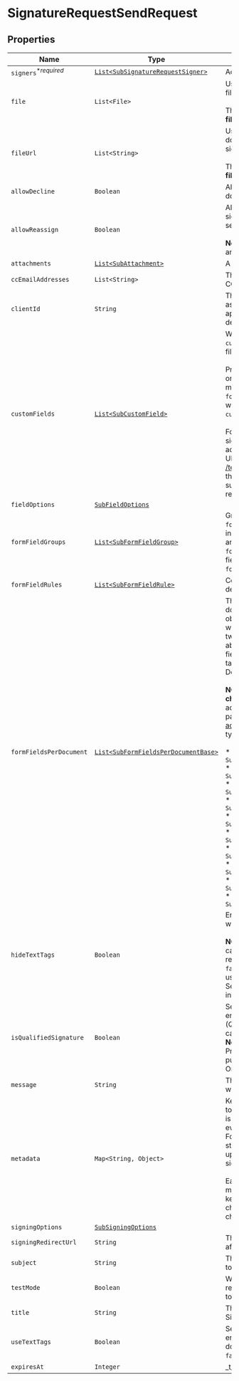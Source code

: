 

# SignatureRequestSendRequest



## Properties

Name | Type | Description | Notes
------------ | ------------- | ------------- | -------------
| `signers`<sup>*_required_</sup> | [```List<SubSignatureRequestSigner>```](SubSignatureRequestSigner.md) |  Add Signers to your Signature Request.  |  |
| `file` | ```List<File>``` |  Use `file[]` to indicate the uploaded file(s) to send for signature.<br><br>This endpoint requires either **file** or **file_url[]**, but not both.  |  |
| `fileUrl` | ```List<String>``` |  Use `file_url[]` to have Dropbox Sign download the file(s) to send for signature.<br><br>This endpoint requires either **file** or **file_url[]**, but not both.  |  |
| `allowDecline` | ```Boolean``` |  Allows signers to decline to sign a document if `true`. Defaults to `false`.  |  |
| `allowReassign` | ```Boolean``` |  Allows signers to reassign their signature requests to other signers if set to `true`. Defaults to `false`.<br><br>**Note**: Only available for Premium plan and higher.  |  |
| `attachments` | [```List<SubAttachment>```](SubAttachment.md) |  A list describing the attachments  |  |
| `ccEmailAddresses` | ```List<String>``` |  The email addresses that should be CCed.  |  |
| `clientId` | ```String``` |  The client id of the API App you want to associate with this request. Used to apply the branding and callback url defined for the app.  |  |
| `customFields` | [```List<SubCustomField>```](SubCustomField.md) |  When used together with merge fields, `custom_fields` allows users to add pre-filled data to their signature requests.<br><br>Pre-filled data can be used with &quot;send-once&quot; signature requests by adding merge fields with `form_fields_per_document` or [Text Tags](https://app.hellosign.com/api/textTagsWalkthrough#TextTagIntro) while passing values back with `custom_fields` together in one API call.<br><br>For using pre-filled on repeatable signature requests, merge fields are added to templates in the Dropbox Sign UI or by calling [/template/create_embedded_draft](/api/reference/operation/templateCreateEmbeddedDraft) and then passing `custom_fields` on subsequent signature requests referencing that template.  |  |
| `fieldOptions` | [```SubFieldOptions```](SubFieldOptions.md) |    |  |
| `formFieldGroups` | [```List<SubFormFieldGroup>```](SubFormFieldGroup.md) |  Group information for fields defined in `form_fields_per_document`. String-indexed JSON array with `group_label` and `requirement` keys. `form_fields_per_document` must contain fields referencing a group defined in `form_field_groups`.  |  |
| `formFieldRules` | [```List<SubFormFieldRule>```](SubFormFieldRule.md) |  Conditional Logic rules for fields defined in `form_fields_per_document`.  |  |
| `formFieldsPerDocument` | [```List<SubFormFieldsPerDocumentBase>```](SubFormFieldsPerDocumentBase.md) |  The fields that should appear on the document, expressed as an array of objects. (We&#39;re currently fixing a bug where this property only accepts a two-dimensional array. You can read about it here: &lt;a href&#x3D;&quot;/docs/placing-fields/form-fields-per-document&quot; target&#x3D;&quot;_blank&quot;&gt;Using Form Fields per Document&lt;/a&gt;.)<br><br>**NOTE**: Fields like **text**, **dropdown**, **checkbox**, **radio**, and **hyperlink** have additional required and optional parameters. Check out the list of [additional parameters](/api/reference/constants/#form-fields-per-document) for these field types.<br><br>* Text Field use `SubFormFieldsPerDocumentText`<br>* Dropdown Field use `SubFormFieldsPerDocumentDropdown`<br>* Hyperlink Field use `SubFormFieldsPerDocumentHyperlink`<br>* Checkbox Field use `SubFormFieldsPerDocumentCheckbox`<br>* Radio Field use `SubFormFieldsPerDocumentRadio`<br>* Signature Field use `SubFormFieldsPerDocumentSignature`<br>* Date Signed Field use `SubFormFieldsPerDocumentDateSigned`<br>* Initials Field use `SubFormFieldsPerDocumentInitials`<br>* Text Merge Field use `SubFormFieldsPerDocumentTextMerge`<br>* Checkbox Merge Field use `SubFormFieldsPerDocumentCheckboxMerge`  |  |
| `hideTextTags` | ```Boolean``` |  Enables automatic Text Tag removal when set to true.<br><br>**NOTE**: Removing text tags this way can cause unwanted clipping. We recommend leaving this setting on `false` and instead hiding your text tags using white text or a similar approach. See the [Text Tags Walkthrough](https://app.hellosign.com/api/textTagsWalkthrough#TextTagIntro) for more information.  |  |
| `isQualifiedSignature` | ```Boolean``` |  Send with a value of `true` if you wish to enable [Qualified Electronic Signatures](https://www.hellosign.com/features/qualified-electronic-signatures) (QES), which requires a face-to-face call to verify the signer&#39;s identity.&lt;br&gt;<br>**Note**: QES is only available on the Premium API plan as an add-on purchase. Cannot be used in `test_mode`. Only works on requests with one signer.  |  |
| `message` | ```String``` |  The custom message in the email that will be sent to the signers.  |  |
| `metadata` | ```Map<String, Object>``` |  Key-value data that should be attached to the signature request. This metadata is included in all API responses and events involving the signature request. For example, use the metadata field to store a signer&#39;s order number for look up when receiving events for the signature request.<br><br>Each request can include up to 10 metadata keys (or 50 nested metadata keys), with key names up to 40 characters long and values up to 1000 characters long.  |  |
| `signingOptions` | [```SubSigningOptions```](SubSigningOptions.md) |    |  |
| `signingRedirectUrl` | ```String``` |  The URL you want signers redirected to after they successfully sign.  |  |
| `subject` | ```String``` |  The subject in the email that will be sent to the signers.  |  |
| `testMode` | ```Boolean``` |  Whether this is a test, the signature request will not be legally binding if set to `true`. Defaults to `false`.  |  |
| `title` | ```String``` |  The title you want to assign to the SignatureRequest.  |  |
| `useTextTags` | ```Boolean``` |  Send with a value of `true` if you wish to enable [Text Tags](https://app.hellosign.com/api/textTagsWalkthrough#TextTagIntro) parsing in your document. Defaults to disabled, or `false`.  |  |
| `expiresAt` | ```Integer``` |  _t__SignatureRequestSend::EXPIRES_AT  |  |



